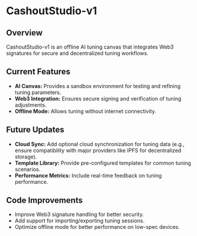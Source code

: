 # CashoutStudio-v1

## Overview
CashoutStudio-v1 is an offline AI tuning canvas that integrates Web3 signatures for secure and decentralized tuning workflows.

## Current Features
- **AI Canvas:** Provides a sandbox environment for testing and refining tuning parameters.
- **Web3 Integration:** Ensures secure signing and verification of tuning adjustments.
- **Offline Mode:** Allows tuning without internet connectivity.

## Future Updates
- **Cloud Sync:** Add optional cloud synchronization for tuning data (e.g., ensure compatibility with major providers like IPFS for decentralized storage).
- **Template Library:** Provide pre-configured templates for common tuning scenarios.
- **Performance Metrics:** Include real-time feedback on tuning performance.

## Code Improvements
- Improve Web3 signature handling for better security.
- Add support for importing/exporting tuning sessions.
- Optimize offline mode for better performance on low-spec devices.
